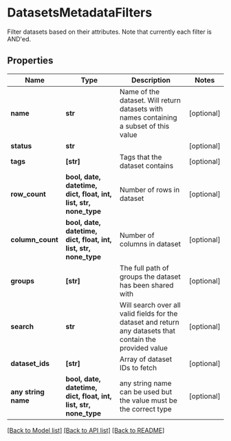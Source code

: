 # DatasetsMetadataFilters

Filter datasets based on their attributes. Note that currently each filter is AND'ed. 

## Properties
Name | Type | Description | Notes
------------ | ------------- | ------------- | -------------
**name** | **str** | Name of the dataset. Will return datasets with names containing a subset of this value | [optional] 
**status** | **str** |  | [optional] 
**tags** | **[str]** | Tags that the dataset contains | [optional] 
**row_count** | **bool, date, datetime, dict, float, int, list, str, none_type** | Number of rows in dataset | [optional] 
**column_count** | **bool, date, datetime, dict, float, int, list, str, none_type** | Number of columns in dataset | [optional] 
**groups** | **[str]** | The full path of groups the dataset has been shared with | [optional] 
**search** | **str** | Will search over all valid fields for the dataset and return any datasets that contain the provided value | [optional] 
**dataset_ids** | **[str]** | Array of dataset IDs to fetch | [optional] 
**any string name** | **bool, date, datetime, dict, float, int, list, str, none_type** | any string name can be used but the value must be the correct type | [optional]

[[Back to Model list]](../README.md#documentation-for-models) [[Back to API list]](../README.md#documentation-for-api-endpoints) [[Back to README]](../README.md)


